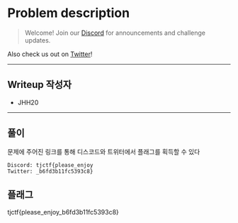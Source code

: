 # Problem description

> Welcome! Join our [Discord](https://discord.com/invite/w5xapGP) for announcements and challenge updates.

Also check us out on [Twitter](https://twitter.com/tjctf)!

---

## Writeup 작성자

- JHH20

---

## 풀이

문제에 주어진 링크를 통해 디스코드와 트위터에서 플래그를 획득할 수 있다

```
Discord: tjctf{please_enjoy
Twitter: _b6fd3b11fc5393c8}
```

## 플래그

tjctf{please_enjoy_b6fd3b11fc5393c8}